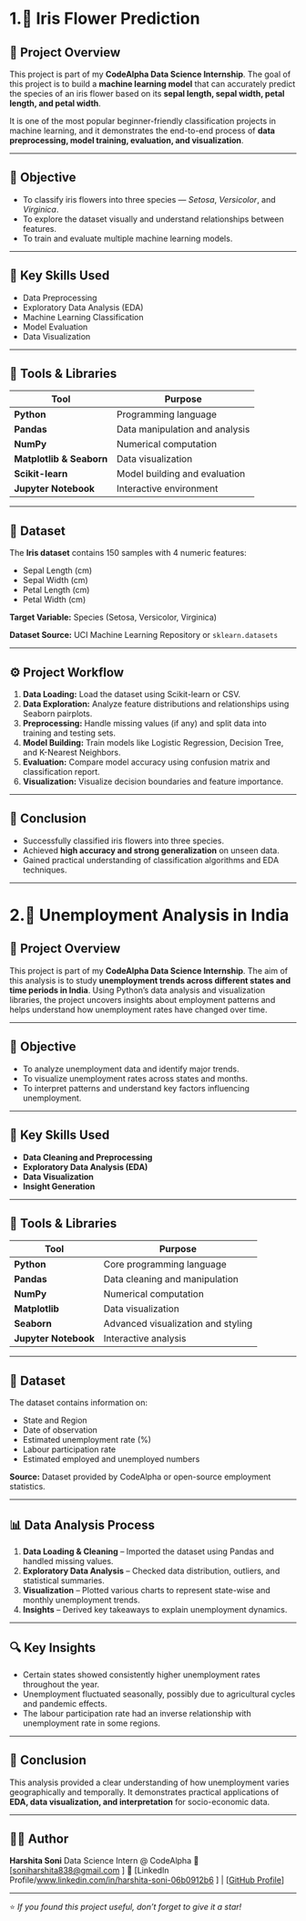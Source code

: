# 1.🌸 Iris Flower Prediction

## 📘 Project Overview

This project is part of my **CodeAlpha Data Science Internship**.
The goal of this project is to build a **machine learning model** that can accurately predict the species of an iris flower based on its **sepal length, sepal width, petal length, and petal width**.

It is one of the most popular beginner-friendly classification projects in machine learning, and it demonstrates the end-to-end process of **data preprocessing, model training, evaluation, and visualization**.

---

## 🎯 Objective

* To classify iris flowers into three species — *Setosa*, *Versicolor*, and *Virginica*.
* To explore the dataset visually and understand relationships between features.
* To train and evaluate multiple machine learning models.

---

## 🧠 Key Skills Used

* Data Preprocessing
* Exploratory Data Analysis (EDA)
* Machine Learning Classification
* Model Evaluation
* Data Visualization

---

## 🧰 Tools & Libraries

| Tool                     | Purpose                        |
| ------------------------ | ------------------------------ |
| **Python**               | Programming language           |
| **Pandas**               | Data manipulation and analysis |
| **NumPy**                | Numerical computation          |
| **Matplotlib & Seaborn** | Data visualization             |
| **Scikit-learn**         | Model building and evaluation  |
| **Jupyter Notebook**     | Interactive environment        |

---

## 📂 Dataset

The **Iris dataset** contains 150 samples with 4 numeric features:

* Sepal Length (cm)
* Sepal Width (cm)
* Petal Length (cm)
* Petal Width (cm)

**Target Variable:** Species (Setosa, Versicolor, Virginica)

**Dataset Source:** UCI Machine Learning Repository or `sklearn.datasets`

---

## ⚙️ Project Workflow

1. **Data Loading:** Load the dataset using Scikit-learn or CSV.
2. **Data Exploration:** Analyze feature distributions and relationships using Seaborn pairplots.
3. **Preprocessing:** Handle missing values (if any) and split data into training and testing sets.
4. **Model Building:** Train models like Logistic Regression, Decision Tree, and K-Nearest Neighbors.
5. **Evaluation:** Compare model accuracy using confusion matrix and classification report.
6. **Visualization:** Visualize decision boundaries and feature importance.

---


## 🏁 Conclusion

* Successfully classified iris flowers into three species.
* Achieved **high accuracy and strong generalization** on unseen data.
* Gained practical understanding of classification algorithms and EDA techniques.

---

# 2.🧾 Unemployment Analysis in India

## 📘 Project Overview

This project is part of my **CodeAlpha Data Science Internship**. The aim of this analysis is to study **unemployment trends across different states and time periods in India**. Using Python’s data analysis and visualization libraries, the project uncovers insights about employment patterns and helps understand how unemployment rates have changed over time.

---

## 🎯 Objective

* To analyze unemployment data and identify major trends.
* To visualize unemployment rates across states and months.
* To interpret patterns and understand key factors influencing unemployment.

---

## 🧠 Key Skills Used

* **Data Cleaning and Preprocessing**
* **Exploratory Data Analysis (EDA)**
* **Data Visualization**
* **Insight Generation**

---

## 🧰 Tools & Libraries

| Tool                 | Purpose                            |
| -------------------- | ---------------------------------- |
| **Python**           | Core programming language          |
| **Pandas**           | Data cleaning and manipulation     |
| **NumPy**            | Numerical computation              |
| **Matplotlib**       | Data visualization                 |
| **Seaborn**          | Advanced visualization and styling |
| **Jupyter Notebook** | Interactive analysis               |

---

## 📂 Dataset

The dataset contains information on:

* State and Region
* Date of observation
* Estimated unemployment rate (%)
* Labour participation rate
* Estimated employed and unemployed numbers

**Source:** Dataset provided by CodeAlpha or open-source employment statistics.

---

## 📊 Data Analysis Process

1. **Data Loading & Cleaning** – Imported the dataset using Pandas and handled missing values.
2. **Exploratory Data Analysis** – Checked data distribution, outliers, and statistical summaries.
3. **Visualization** – Plotted various charts to represent state-wise and monthly unemployment trends.
4. **Insights** – Derived key takeaways to explain unemployment dynamics.

---


## 🔍 Key Insights

* Certain states showed consistently higher unemployment rates throughout the year.
* Unemployment fluctuated seasonally, possibly due to agricultural cycles and pandemic effects.
* The labour participation rate had an inverse relationship with unemployment rate in some regions.

---

## 🏁 Conclusion

This analysis provided a clear understanding of how unemployment varies geographically and temporally.
It demonstrates practical applications of **EDA, data visualization, and interpretation** for socio-economic data.

---

## 👩‍💻 Author

**Harshita Soni**
Data Science Intern @ CodeAlpha
📧 [soniharshita838@gmail.com ]
🔗 [LinkedIn Profile/www.linkedin.com/in/harshita-soni-06b0912b6 ] | [[GitHub Profile](https://github.com/Soniharshita07)]

---

⭐ *If you found this project useful, don’t forget to give it a star!*
